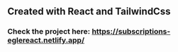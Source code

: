 ## Created with React and TailwindCss

### Check the project here: https://subscriptions-eglereact.netlify.app/
